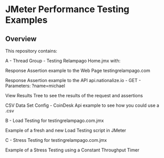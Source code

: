 # JMeter Performance Testing Examples

## Overview

This repository contains:

A - Thread Group - Testing Relampago Home.jmx with:

Response Assertion example to the Web Page testingrelampago.com

Response Assertion example to the API api.nationalize.io - GET - Parameters: ?name=michael

View Results Tree to see the results of the request and assertions

CSV Data Set Config - CoinDesk Api example to see how you could use a .csv

B - Load Testing for testingrelampago.com.jmx

Example of a fresh and new Load Testing script in JMeter

C - Stress Testing for testingrelampago.com.jmx

Example of a Stress Testing using a Constant Throughput Timer
